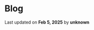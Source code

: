 # Blog




<div class="last-updated">Last updated on <strong>Feb 5, 2025</strong> by <strong>unknown</strong></div>
